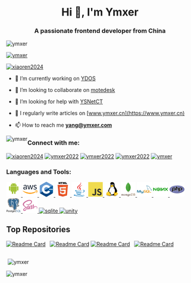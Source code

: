 <h1 align="center">Hi 👋, I'm Ymxer</h1>
<h3 align="center">A passionate frontend developer from China</h3>

<p align="left"> <img src="https://komarev.com/ghpvc/?username=ymxer&label=Profile%20views&color=0e75b6&style=flat" alt="ymxer" /> </p>

<p align="left"> <a href="https://github.com/ryo-ma/github-profile-trophy"><img src="https://github-profile-trophy.vercel.app/?username=ymxer" alt="ymxer" /></a> </p>

<p align="left"> <a href="https://twitter.com/xiaoren2024" target="blank"><img src="https://img.shields.io/twitter/follow/xiaoren2024?logo=twitter&style=for-the-badge" alt="xiaoren2024" /></a> </p>

- 🔭 I’m currently working on [YDOS](https://github.com/Ymxer/YDOS)

- 👯 I’m looking to collaborate on [motedesk](https://github.com/Ymxer/motedesk)

- 🤝 I’m looking for help with [YSNetCT](https://github.com/Ymxer/YSNetCT)

- 📝 I regularly write articles on [www.ymxer.cn](https://www.ymxer.cn)

- 📫 How to reach me **yang@ymxer.com**

<p><img align="left" src="https://github-readme-stats.vercel.app/api/top-langs?username=ymxer&show_icons=true&layout=pie&locale=en&theme=swift" alt="ymxer" /></p>

<h3 align="left">Connect with me:</h3>
<p align="left">
<a href="https://twitter.com/xiaoren2024" target="blank"><img align="center" src="https://raw.githubusercontent.com/rahuldkjain/github-profile-readme-generator/master/src/images/icons/Social/twitter.svg" alt="xiaoren2024" height="30" width="40" /></a>
<a href="https://fb.com/ymxer2022" target="blank"><img align="center" src="https://raw.githubusercontent.com/rahuldkjain/github-profile-readme-generator/master/src/images/icons/Social/facebook.svg" alt="ymxer2022" height="30" width="40" /></a>
<a href="https://instagram.com/ymxer2022" target="blank"><img align="center" src="https://raw.githubusercontent.com/rahuldkjain/github-profile-readme-generator/master/src/images/icons/Social/instagram.svg" alt="ymxer2022" height="30" width="40" /></a>
<a href="https://www.youtube.com/@ymxer2022" target="blank"><img align="center" src="https://raw.githubusercontent.com/rahuldkjain/github-profile-readme-generator/master/src/images/icons/Social/youtube.svg" alt="ymxer2022" height="30" width="40" /></a>
<a href="https://discord.gg/ymxer" target="blank"><img align="center" src="https://raw.githubusercontent.com/rahuldkjain/github-profile-readme-generator/master/src/images/icons/Social/discord.svg" alt="ymxer" height="30" width="40" /></a>
</p>

<h3 align="left">Languages and Tools:</h3>
<p align="left"> <a href="https://developer.android.com" target="_blank" rel="noreferrer"> <img src="https://raw.githubusercontent.com/devicons/devicon/master/icons/android/android-original-wordmark.svg" alt="android" width="40" height="40"/> </a> <a href="https://aws.amazon.com" target="_blank" rel="noreferrer"> <img src="https://raw.githubusercontent.com/devicons/devicon/master/icons/amazonwebservices/amazonwebservices-original-wordmark.svg" alt="aws" width="40" height="40"/> </a> <a href="https://www.w3schools.com/cpp/" target="_blank" rel="noreferrer"> <img src="https://raw.githubusercontent.com/devicons/devicon/master/icons/cplusplus/cplusplus-original.svg" alt="cplusplus" width="40" height="40"/> </a> <a href="https://www.w3.org/html/" target="_blank" rel="noreferrer"> <img src="https://raw.githubusercontent.com/devicons/devicon/master/icons/html5/html5-original-wordmark.svg" alt="html5" width="40" height="40"/> </a> <a href="https://www.java.com" target="_blank" rel="noreferrer"> <img src="https://raw.githubusercontent.com/devicons/devicon/master/icons/java/java-original.svg" alt="java" width="40" height="40"/> </a> <a href="https://developer.mozilla.org/en-US/docs/Web/JavaScript" target="_blank" rel="noreferrer"> <img src="https://raw.githubusercontent.com/devicons/devicon/master/icons/javascript/javascript-original.svg" alt="javascript" width="40" height="40"/> </a> <a href="https://www.linux.org/" target="_blank" rel="noreferrer"> <img src="https://raw.githubusercontent.com/devicons/devicon/master/icons/linux/linux-original.svg" alt="linux" width="40" height="40"/> </a> <a href="https://www.mongodb.com/" target="_blank" rel="noreferrer"> <img src="https://raw.githubusercontent.com/devicons/devicon/master/icons/mongodb/mongodb-original-wordmark.svg" alt="mongodb" width="40" height="40"/> </a> <a href="https://www.mysql.com/" target="_blank" rel="noreferrer"> <img src="https://raw.githubusercontent.com/devicons/devicon/master/icons/mysql/mysql-original-wordmark.svg" alt="mysql" width="40" height="40"/> </a> <a href="https://www.nginx.com" target="_blank" rel="noreferrer"> <img src="https://raw.githubusercontent.com/devicons/devicon/master/icons/nginx/nginx-original.svg" alt="nginx" width="40" height="40"/> </a> <a href="https://www.php.net" target="_blank" rel="noreferrer"> <img src="https://raw.githubusercontent.com/devicons/devicon/master/icons/php/php-original.svg" alt="php" width="40" height="40"/> </a> <a href="https://www.postgresql.org" target="_blank" rel="noreferrer"> <img src="https://raw.githubusercontent.com/devicons/devicon/master/icons/postgresql/postgresql-original-wordmark.svg" alt="postgresql" width="40" height="40"/> </a> <a href="https://sass-lang.com" target="_blank" rel="noreferrer"> <img src="https://raw.githubusercontent.com/devicons/devicon/master/icons/sass/sass-original.svg" alt="sass" width="40" height="40"/> </a> <a href="https://www.sqlite.org/" target="_blank" rel="noreferrer"> <img src="https://www.vectorlogo.zone/logos/sqlite/sqlite-icon.svg" alt="sqlite" width="40" height="40"/> </a> <a href="https://unity.com/" target="_blank" rel="noreferrer"> <img src="https://www.vectorlogo.zone/logos/unity3d/unity3d-icon.svg" alt="unity" width="40" height="40"/> </a> </p>

## Top Repositories
[![Readme Card](https://github-readme-stats.vercel.app/api/pin/?username=ymxer&repo=ydos&theme=ambient_gradient)](https://github.com/Ymxer/YDOS)&nbsp;&nbsp;
[![Readme Card](https://github-readme-stats.vercel.app/api/pin/?username=ymxer&repo=BotFilter&theme=catppuccin_latte)](https://github.com/Ymxer/BotFilter)
[![Readme Card](https://github-readme-stats.vercel.app/api/pin/?username=ymxer&repo=motedesk&theme=buefy)](https://github.com/Ymxer/motedesk)&nbsp;&nbsp;
[![Readme Card](https://github-readme-stats.vercel.app/api/pin/?username=ymxer&repo=ypost&theme=graywhite)](https://github.com/Ymxer/ypost)
##

<p>&nbsp;<img align="center" src="https://github-readme-stats.vercel.app/api?username=ymxer&show_icons=true&locale=en&theme=buefy" alt="ymxer" /></p>

<p><img align="center" src="https://github-readme-streak-stats.herokuapp.com/?user=ymxer&theme=buefy" alt="ymxer" /></p>
